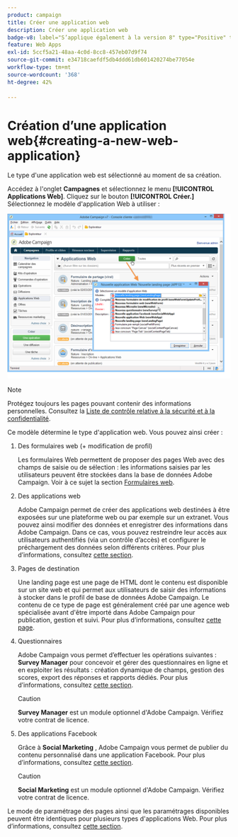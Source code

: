 ```yaml
---
product: campaign
title: Créer une application web
description: Créer une application web
badge-v8: label="S’applique également à la version 8" type="Positive" tooltip="S’applique également à Campaign v8"
feature: Web Apps
exl-id: 5ccf5a21-48aa-4c0d-8cc8-457eb07d9f74
source-git-commit: e34718caefdf5db4ddd61db601420274be77054e
workflow-type: tm+mt
source-wordcount: '368'
ht-degree: 42%

---
```


# Création d’une application web{#creating-a-new-web-application}



Le type d&#39;une application web est sélectionné au moment de sa création.

Accédez à l&#39;onglet **Campagnes** et sélectionnez le menu **[!UICONTROL Applications Web]**. Cliquez sur le bouton **[!UICONTROL Créer.]** Sélectionnez le modèle d&#39;application Web à utiliser :

![](assets/webapp_create_from_campaign.png)

>[!NOTE]
>
>Protégez toujours les pages pouvant contenir des informations personnelles. Consultez la [Liste de contrôle relative à la sécurité et à la confidentialité](https://helpx.adobe.com/fr/campaign/kb/acc-security.html#privacy).

Ce modèle détermine le type d&#39;application web. Vous pouvez ainsi créer :

1. Des formulaires web (+ modification de profil)

   Les formulaires Web permettent de proposer des pages Web avec des champs de saisie ou de sélection : les informations saisies par les utilisateurs peuvent être stockées dans la base de données Adobe Campaign. Voir à ce sujet la section [Formulaires web](about-web-forms.md).

1. Des applications web

   Adobe Campaign permet de créer des applications web destinées à être exposées sur une plateforme web ou par exemple sur un extranet. Vous pouvez ainsi modifier des données et enregistrer des informations dans Adobe Campaign. Dans ce cas, vous pouvez restreindre leur accès aux utilisateurs authentifiés (via un contrôle d’accès) et configurer le préchargement des données selon différents critères. Pour plus d’informations, consultez [cette section](about-web-applications.md).

1. Pages de destination

   Une landing page est une page de HTML dont le contenu est disponible sur un site web et qui permet aux utilisateurs de saisir des informations à stocker dans le profil de base de données Adobe Campaign. Le contenu de ce type de page est généralement créé par une agence web spécialisée avant d&#39;être importé dans Adobe Campaign pour publication, gestion et suivi. Pour plus d’informations, consultez [cette page](creating-a-landing-page.md).

1. Questionnaires

   Adobe Campaign vous permet d’effectuer les opérations suivantes : **Survey Manager** pour concevoir et gérer des questionnaires en ligne et en exploiter les résultats : création dynamique de champs, gestion des scores, export des réponses et rapports dédiés. Pour plus d’informations, consultez [cette section](../../surveys/using/about-surveys.md).

   >[!CAUTION]
   >
   >**Survey Manager** est un module optionnel d&#39;Adobe Campaign. Vérifiez votre contrat de licence.

1. Des applications Facebook

   Grâce à **Social Marketing** , Adobe Campaign vous permet de publier du contenu personnalisé dans une application Facebook. Pour plus d’informations, consultez [cette section](../../social/using/about-social-marketing.md).

   >[!CAUTION]
   >
   >**Social Marketing** est un module optionnel d&#39;Adobe Campaign. Vérifiez votre contrat de licence.

Le mode de paramétrage des pages ainsi que les paramétrages disponibles peuvent être identiques pour plusieurs types d&#39;applications Web. Pour plus d’informations, consultez [cette section](about-web-forms.md).

